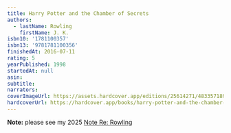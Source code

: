 ```yaml
---
title: Harry Potter and the Chamber of Secrets
authors:
  - lastName: Rowling
    firstName: J. K.
isbn10: '1781100357'
isbn13: '9781781100356'
finishedAt: 2016-07-11
rating: 5
yearPublished: 1998
startedAt: null
asin:
subtitle:
narrators:
coverImageUrl: https://assets.hardcover.app/editions/25614271/4833571895209920-lf.jpeg
hardcoverUrl: https://hardcover.app/books/harry-potter-and-the-chamber-of-secrets/editions/25614271
---
```


**Note:** please see my 2025 [Note Re: Rowling](/blog/2025/04/jk-rowling)
